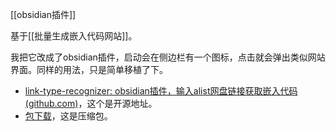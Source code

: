 [[obsidian插件]]

基于[[批量生成嵌入代码网站]]。

我把它改成了obsidian插件，启动会在侧边栏有一个图标，点击就会弹出类似网站界面。同样的用法，只是简单移植了下。

- [link-type-recognizer: obsidian插件，输入alist网盘链接获取嵌入代码 (github.com)](https://github.com/zzzzzllllllaaaa/link-type-recognizer)，这个是开源地址。
- [包下载](https://c.zhzhzh.cloudns.ch/d/123%E4%BA%91%E7%9B%98/%E5%B0%8F%E7%8E%A9%E6%84%8F/link-type-recognizer.zip?sign=jwP0wXBbBGQwF1wpgCOQIj7OaLY5xtO3rFxKYbNF6ew=:0)，这是压缩包。